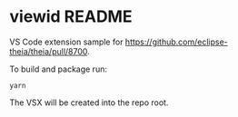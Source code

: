 # viewid README

VS Code extension sample for https://github.com/eclipse-theia/theia/pull/8700.

To build and package run:
```
yarn
```

The VSX will be created into the repo root.